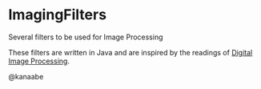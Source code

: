 # ImagingFilters
Several filters to be used for Image Processing

These filters are written in Java and are inspired by the readings of [Digital Image Processing](http://www.amazon.com/Digital-Image-Processing-Algorithmic-Introduction/dp/1846283795).

@kanaabe
